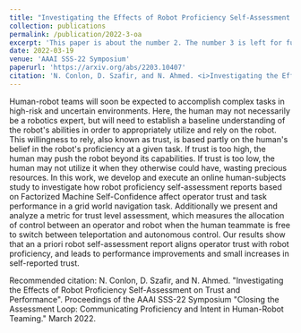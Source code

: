 ```yaml
---
title: "Investigating the Effects of Robot Proficiency Self-Assessment on Trust and Performance"
collection: publications
permalink: /publication/2022-3-oa
excerpt: 'This paper is about the number 2. The number 3 is left for future work.'
date: 2022-03-19
venue: 'AAAI SSS-22 Symposium'
paperurl: 'https://arxiv.org/abs/2203.10407'
citation: 'N. Conlon, D. Szafir, and N. Ahmed. <i>Investigating the Effects of Robot Proficiency Self-Assessment on Trust and Performance.</i> Proceedings of the AAAI SSS-22 Symposium "Closing the Assessment Loop: Communicating Proficiency and Intent in Human-Robot Teaming</i>. March 2022.'
---
```

Human-robot teams will soon be expected to accomplish complex tasks in high-risk and uncertain environments. Here, the human may not necessarily be a robotics expert, but will need to establish a baseline understanding of the robot's abilities in order to appropriately utilize and rely on the robot. This willingness to rely, also known as trust, is based partly on the human's belief in the robot's proficiency at a given task. If trust is too high, the human may push the robot beyond its capabilities. If trust is too low, the human may not utilize it when they otherwise could have, wasting precious resources. In this work, we develop and execute an online human-subjects study to investigate how robot proficiency self-assessment reports based on Factorized Machine Self-Confidence affect operator trust and task performance in a grid world navigation task. Additionally we present and analyze a metric for trust level assessment, which measures the allocation of control between an operator and robot when the human teammate is free to switch between teleportation and autonomous control. Our results show that an a priori robot self-assessment report aligns operator trust with robot proficiency, and leads to performance improvements and small increases in self-reported trust.

<!--[Download paper here](http://academicpages.github.io/files/paper3.pdf) -->

Recommended citation: N. Conlon, D. Szafir, and N. Ahmed. "Investigating the Effects of Robot Proficiency Self-Assessment on Trust and Performance". Proceedings of the AAAI SSS-22 Symposium "Closing the Assessment Loop: Communicating Proficiency and Intent in Human-Robot Teaming." March 2022. 